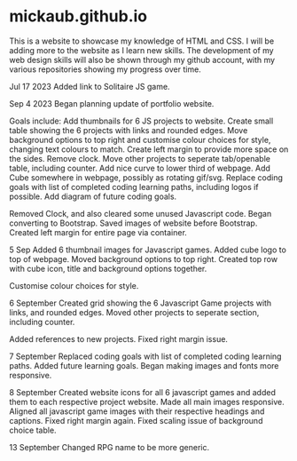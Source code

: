 # mickaub.github.io

This is a website to showcase my knowledge of HTML and CSS. I will be adding more to the website as I learn new skills.
The development of my web design skills will also be shown through my github account, with my various repositories showing my progress over time.

Jul 17 2023
Added link to Solitaire JS game.

Sep 4 2023
Began planning update of portfolio website.

Goals include:
Add thumbnails for 6 JS projects to website.
Create small table showing the 6 projects with links and rounded edges.
Move background options to top right and customise colour choices for style, changing text colours to match.
Create left margin to provide more space on the sides.
Remove clock.
Move other projects to seperate tab/openable table, including counter.
Add nice curve to lower third of webpage.
Add Cube somewhere in webpage, possibly as rotating gif/svg.
Replace coding goals with list of completed coding learning paths, including logos if possible.
Add diagram of future coding goals.

Removed Clock, and also cleared some unused Javascript code.
Began converting to Bootstrap.
Saved images of website before Bootstrap.
Created left margin for entire page via container.

5 Sep
Added 6 thumbnail images for Javascript games.
Added cube logo to top of webpage.
Moved background options to top right.
Created top row with cube icon, title and background options together.

Customise colour choices for style.

6 September
Created grid showing the 6 Javascript Game projects with links, and rounded edges.
Moved other projects to seperate section, including counter.

Added references to new projects.
Fixed right margin issue.

7 September
Replaced coding goals with list of completed coding learning paths.
Added future learning goals.
Began making images and fonts more responsive.

8 September
Created website icons for all 6 javascript games and added them to each respective project website.
Made all main images responsive.
Aligned all javascript game images with their respective headings and captions.
Fixed right margin again.
Fixed scaling issue of background choice table.

13 September
Changed RPG name to be more generic.